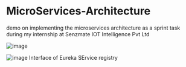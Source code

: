 # MicroServices-Architecture
demo on implementing the microservices architecture as a sprint task during my internship at Senzmate IOT Intelligence  Pvt Ltd

![image](https://user-images.githubusercontent.com/77486691/195816100-c61059fb-f430-4f5c-bd67-fbcf4ec6c2cf.png)



![image](https://user-images.githubusercontent.com/77486691/195816463-92f0a395-4d0d-46e9-83c9-57f35738b58a.png)
 Interface of Eureka SErvice registry

